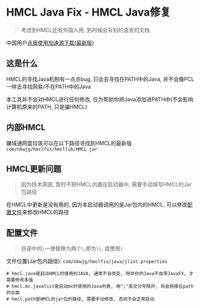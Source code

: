 # HMCL Java Fix - HMCL Java修复

> 考虑到HMCL还有外国人用, 到时候会写别的语言的文档

中国用户[点我使用加速源下载(最新版)](https://link.nutscity.tk/hmclfixlast)

## 这是什么

HMCL的寻找Java机制有一点点bug, 只会去寻找在PATH中的Java, 并不会像PCL一样去寻找网易/不在PATH中的Java

本工具并不会对HMCL进行任何修改, 仅为帮助你把Java添加进PATH中(不会影响计算机原来的PATH, 只是骗HMCL)

## 内部HMCL

嫌域通网盘垃圾可以在以下路径寻找到HMCL的最新版`com/nkwjg/hmclfix/hmcllib/HMCL.jar`

## HMCL更新问题

> 因为技术原因, 暂时不把HMCL内置在启动器中, 需要手动填写HMCL的Jar包路径

在HMCL中更新是没有用的, 因为本启动器调用的是Jar包内的HMCL, 可以修改[配置文件](#配置文件)来修改HMCL的路径

## 配置文件

> 目录中的`\`一律替换为两个`\`,即为`\\`, 或使用`/`

文件位置(Jar包内路径): `com/nkwjg/hmclfix/java/jlist.properties`

```properties
# hmcl.java是启动HMCL时使用的JAVA, 通常不会改变, 除非你的Java不自带JavaFX, 才需要修改本值
# hmcl.mc.javalist是启动mc时使用的Java列表, 用";"英文分号隔开, 将会拼接在path的后面
# hmcl.path是HMCL的jar包的路径, 需要手动修改, 否则不会正常启动
```
